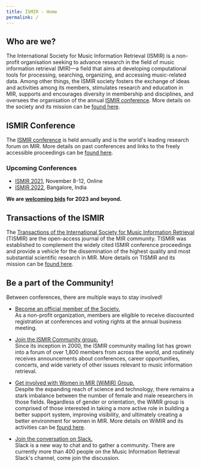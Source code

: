 ```yaml
---
title: ISMIR - Home
permalink: /
---
```


## Who are we?

The International Society for Music Information Retrieval (ISMIR) is a non-profit
organisation seeking to advance research in the field of music information retrieval (MIR)&mdash;a field that 
aims at developing computational tools for processing, searching, organizing, and accessing music-related data.
Among other things, the ISMIR society fosters the exchange of ideas and activities among its members,
stimulates research and education in MIR, 
supports and encourages diversity in membership and disciplines, and 
oversees the organisation of the annual [ISMIR conference]({{site.base_url}}/conferences). 
More details on the society and its mission can be [found here]({{site.base_url}}/about).

## ISMIR Conference

The [ISMIR conference]({{site.base_url}}/conferences) is held annually and is the world's leading research forum on MIR. 
More details on past conferences and links to the freely accessible proceedings can be [found here]({{site.base_url}}/conferences).

### Upcoming Conferences

* [ISMIR 2021](https://ismir2021.ismir.net/), November 8-12, Online
* [ISMIR 2022](https://ismir2022.ismir.net/), Bangalore, India

**We are [welcoming bids]({{site.base_url}}/pdfs/Call4Hosting-ISMIR-0.8.pdf) for 2023 and beyond.**


## Transactions of the ISMIR

The [Transactions of the International Society for Music Information Retrieval](https://transactions.ismir.net/) (TISMIR) are the open-access journal of the MIR community. TISMIR was established to complement the widely cited ISMIR conference proceedings and provide a vehicle for the dissemination of the highest quality and most substantial scientific research in MIR. More details on TISMIR and its mission can be [found here](https://transactions.ismir.net/).

## Be a part of the Community!

Between conferences, there are multiple ways to stay involved!

 * [Become an official member of the Society.]({{site.base_url}}/membership)<br>
    As a non-profit organization, members are eligible to receive discounted
    registration at conferences and voting rights at the annual business meeting.

 * [Join the ISMIR Community group.](https://groups.google.com/a/ismir.net/forum/#!forum/community)<br>
    Since its inception in 2000, the ISMIR community mailing list has grown into
    a forum of over 1,800 members from across the world, and routinely
    receives announcements about conferences, career opportunities, concerts,
    and wide variety of other issues relevant to music information retrieval.
    
 * [Get involved with Women in MIR (WiMIR) Group.](https://groups.google.com/forum/#!forum/wimir)<br>
    Despite the expanding reach of science and technology, there remains a stark
    imbalance between the number of female and male researchers in those fields.
    Regardless of gender or orientation, the WiMIR group is comprised of those interested
    in taking a more active role in building a better support system, improving
    visibility, and ultimately creating a better environment for women in MIR.
    More details on WiMIR and its activities can be [found here](https://wimir.wordpress.com/).
    
* [Join the conversation on Slack.](https://slackpass.io/mircommunity)<br>
    Slack is a new way to chat and to gather a community. There are currently more than 400
    people on the Music Information Retrieval Slack's channel, come join the discussion.
